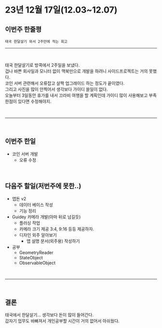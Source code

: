 # 23년 12월 17일(12.03~12.07)

## **이번주 한줄평**
```
태국 한달살기 와서 2주만에 적는 회고
```
---
<br/>

태국 한달살기로 방콕에서 2주일을 보냈다.  
겁나 바쁜 회사일과 모니터 없이 맥북만으로 개발을 하려니 사이드프로젝트는 거의 못했다.  
코인 서버 관련해서 오류잡고 살짝 업그레이드 하는 정도가 끝이였다.  
그리고 사진을 많이 안찍어서 생각보다 가이디 쓸일이 없다.  
오늘부터 3일동안 휴가를 내서 끄라비 여행을 할 계획인데 가이디 많이 사용해보고 부족한점이 있다면 수정해야지.

<br/>

---

<br/>

## 이번주 한일
- 코인 서버 개발
    - 오류 수정
<br/>

## 다음주 할일(저번주에 못한..)
- 앱돈 v2
    - 데이터 베이스 작성
    - 기능 정리
- Guidey 카메라 개발(아마 뒤로 넘길듯)
    - 플러싱 작업
    - 카메라 크기 제공 3:4, 9:16 등등 제공하자.
    - 디자인 외주 알아보기
        - 앱 설명 문서(외주용) 작성하기
- 공부
    - GeometryReader
    - StateObject
    - ObservableObject


<br/>

---

<br/>

## 결론
태국에서 한달살기... 생각보다 돈이 많이 들어간다.  
갑자기 업무도 바빠져서 개인공부할 시간이 거의 없어서 아쉬웠다.  